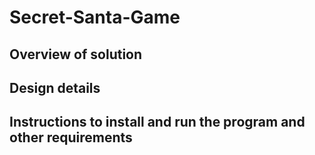 # Secret-Santa-Game

Overview of solution
---


Design details
---

Instructions to install and run the program and other requirements
---
